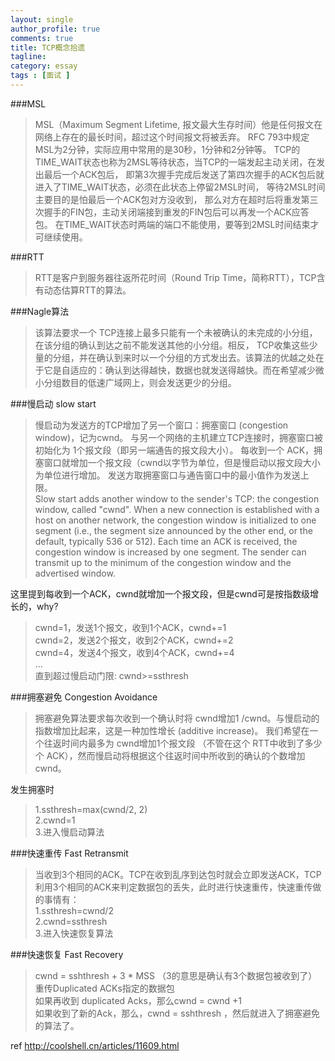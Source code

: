 ```yaml
---
layout: single
author_profile: true
comments: true
title: TCP概念拾遗
tagline: 
category: essay
tags : [面试 ]
---
```


###MSL
> MSL（Maximum Segment Lifetime, 报文最大生存时间）他是任何报文在网络上存在的最长时间，超过这个时间报文将被丢弃。
  RFC 793中规定MSL为2分钟，实际应用中常用的是30秒，1分钟和2分钟等。
  TCP的TIME_WAIT状态也称为2MSL等待状态，当TCP的一端发起主动关闭，在发出最后一个ACK包后，
  即第3次握手完成后发送了第四次握手的ACK包后就进入了TIME_WAIT状态，必须在此状态上停留2MSL时间，
  等待2MSL时间主要目的是怕最后一个ACK包对方没收到，
  那么对方在超时后将重发第三次握手的FIN包，主动关闭端接到重发的FIN包后可以再发一个ACK应答包。
  在TIME_WAIT状态时两端的端口不能使用，要等到2MSL时间结束才可继续使用。

###RTT
> RTT是客户到服务器往返所花时间（Round Trip Time，简称RTT），TCP含有动态估算RTT的算法。
  


###Nagle算法

> 该算法要求一个 TCP连接上最多只能有一个未被确认的未完成的小分组，在该分组的确认到达之前不能发送其他的小分组。相反， TCP收集这些少量的分组，并在确认到来时以一个分组的方式发出去。该算法的优越之处在于它是自适应的：确认到达得越快，数据也就发送得越快。而在希望减少微小分组数目的低速广域网上，则会发送更少的分组。

###慢启动 slow start

> 慢启动为发送方的TCP增加了另一个窗口：拥塞窗口 (congestion window)，记为cwnd。
  与另一个网络的主机建立TCP连接时，拥塞窗口被初始化为 1个报文段（即另一端通告的报文段大小）。
  每收到一个 ACK，拥塞窗口就增加一个报文段（cwnd以字节为单位，但是慢启动以报文段大小为单位进行增加。
  发送方取拥塞窗口与通告窗口中的最小值作为发送上限。   
  Slow start adds another window to the sender's TCP:  the congestion
   window, called "cwnd".  When a new connection is established with a
   host on another network, the congestion window is initialized to one
   segment (i.e., the segment size announced by the other end, or the
   default, typically 536 or 512).  Each time an ACK is received, the
   congestion window is increased by one segment.  The sender can
   transmit up to the minimum of the congestion window and the
   advertised window. 
   
这里提到每收到一个ACK，cwnd就增加一个报文段，但是cwnd可是按指数级增长的，why? 

> cwnd=1，发送1个报文，收到1个ACK，cwnd+=1    
  cwnd=2，发送2个报文，收到2个ACK，cwnd+=2  
  cwnd=4，发送4个报文，收到4个ACK，cwnd+=4   
  ...  
  直到超过慢启动门限: cwnd>=ssthresh
   
###拥塞避免 Congestion Avoidance

> 拥塞避免算法要求每次收到一个确认时将 cwnd增加1 /cwnd。与慢启动的指数增加比起来，这是一种加性增长 (additive increase)。
  我们希望在一个往返时间内最多为 cwnd增加1个报文段
  （不管在这个 RTT中收到了多少个 ACK），然而慢启动将根据这个往返时间中所收到的确认的个数增加cwnd。  
 
发生拥塞时

>  1.ssthresh=max(cwnd/2, 2)     
  2.cwnd=1   
  3.进入慢启动算法   
  
###快速重传 Fast Retransmit

> 当收到3个相同的ACK。TCP在收到乱序到达包时就会立即发送ACK，TCP利用3个相同的ACK来判定数据包的丢失，此时进行快速重传，快速重传做的事情有：  
  1.ssthresh=cwnd/2  
  2.cwnd=ssthresh  
  3.进入快速恢复算法
  
###快速恢复 Fast Recovery

> cwnd = sshthresh  + 3 * MSS （3的意思是确认有3个数据包被收到了）  
  重传Duplicated ACKs指定的数据包   
  如果再收到 duplicated Acks，那么cwnd = cwnd +1  
  如果收到了新的Ack，那么，cwnd = sshthresh ，然后就进入了拥塞避免的算法了。  
  
ref http://coolshell.cn/articles/11609.html
